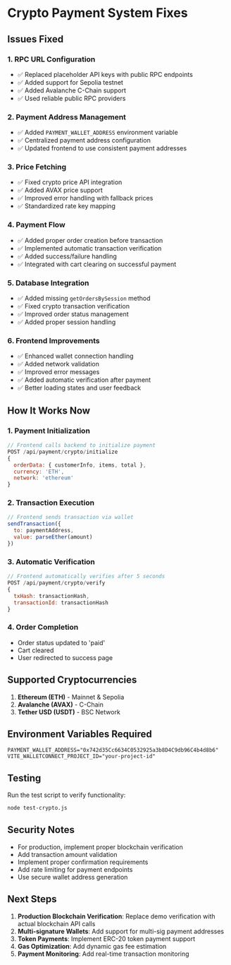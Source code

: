 # Crypto Payment System Fixes

## Issues Fixed

### 1. **RPC URL Configuration**
- ✅ Replaced placeholder API keys with public RPC endpoints
- ✅ Added support for Sepolia testnet
- ✅ Added Avalanche C-Chain support
- ✅ Used reliable public RPC providers

### 2. **Payment Address Management**
- ✅ Added `PAYMENT_WALLET_ADDRESS` environment variable
- ✅ Centralized payment address configuration
- ✅ Updated frontend to use consistent payment addresses

### 3. **Price Fetching**
- ✅ Fixed crypto price API integration
- ✅ Added AVAX price support
- ✅ Improved error handling with fallback prices
- ✅ Standardized rate key mapping

### 4. **Payment Flow**
- ✅ Added proper order creation before transaction
- ✅ Implemented automatic transaction verification
- ✅ Added success/failure handling
- ✅ Integrated with cart clearing on successful payment

### 5. **Database Integration**
- ✅ Added missing `getOrdersBySession` method
- ✅ Fixed crypto transaction verification
- ✅ Improved order status management
- ✅ Added proper session handling

### 6. **Frontend Improvements**
- ✅ Enhanced wallet connection handling
- ✅ Added network validation
- ✅ Improved error messages
- ✅ Added automatic verification after payment
- ✅ Better loading states and user feedback

## How It Works Now

### 1. **Payment Initialization**
```javascript
// Frontend calls backend to initialize payment
POST /api/payment/crypto/initialize
{
  orderData: { customerInfo, items, total },
  currency: 'ETH',
  network: 'ethereum'
}
```

### 2. **Transaction Execution**
```javascript
// Frontend sends transaction via wallet
sendTransaction({
  to: paymentAddress,
  value: parseEther(amount)
})
```

### 3. **Automatic Verification**
```javascript
// Frontend automatically verifies after 5 seconds
POST /api/payment/crypto/verify
{
  txHash: transactionHash,
  transactionId: transactionHash
}
```

### 4. **Order Completion**
- Order status updated to 'paid'
- Cart cleared
- User redirected to success page

## Supported Cryptocurrencies

1. **Ethereum (ETH)** - Mainnet & Sepolia
2. **Avalanche (AVAX)** - C-Chain
3. **Tether USD (USDT)** - BSC Network

## Environment Variables Required

```env
PAYMENT_WALLET_ADDRESS="0x742d35Cc6634C0532925a3b8D4C9db96C4b4d8b6"
VITE_WALLETCONNECT_PROJECT_ID="your-project-id"
```

## Testing

Run the test script to verify functionality:
```bash
node test-crypto.js
```

## Security Notes

- For production, implement proper blockchain verification
- Add transaction amount validation
- Implement proper confirmation requirements
- Add rate limiting for payment endpoints
- Use secure wallet address generation

## Next Steps

1. **Production Blockchain Verification**: Replace demo verification with actual blockchain API calls
2. **Multi-signature Wallets**: Add support for multi-sig payment addresses
3. **Token Payments**: Implement ERC-20 token payment support
4. **Gas Optimization**: Add dynamic gas fee estimation
5. **Payment Monitoring**: Add real-time transaction monitoring